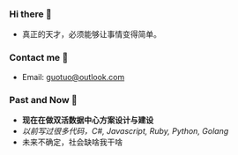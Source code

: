 ### Hi there 👋
- 真正的天才，必须能够让事情变得简单。

### Contact me 💬
- Email: guotuo@outlook.com

### Past and Now 🔭
- **现在在做双活数据中心方案设计与建设**
- *以前写过很多代码，C#, Javascript, Ruby, Python, Golang*
- 未来不确定，社会缺啥我干啥

<!--
**sirius1024/sirius1024** is a ✨ _special_ ✨ repository because its `README.md` (this file) appears on your GitHub profile.

Here are some ideas to get you started:

- 🔭 I’m currently working on ...
- 🌱 I’m currently learning ...
- 👯 I’m looking to collaborate on ...
- 🤔 I’m looking for help with ...
- 💬 Ask me about ...
- 📫 How to reach me: ...
- 😄 Pronouns: ...
- ⚡ Fun fact: ...
-->
